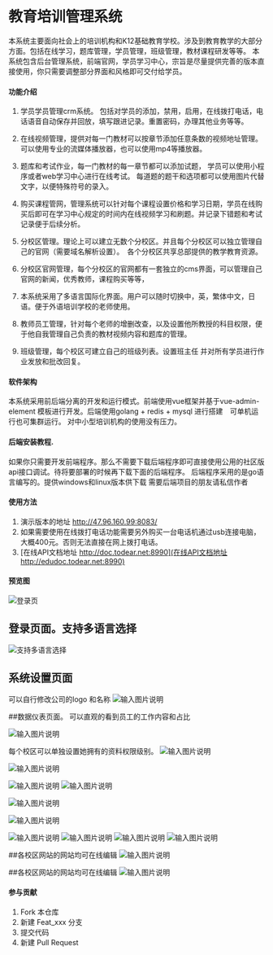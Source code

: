# 教育培训管理系统 
本系统主要面向社会上的培训机构和K12基础教育学校。涉及到教育教学的大部分方面。包括在线学习，题库管理，学员管理，班级管理，教材课程研发等等。
本系统包含后台管理系统，前端官网，学员学习中心，宗旨是尽量提供完善的版本直接使用，你只需要调整部分界面和风格即可交付给学员。
#### 功能介绍
1. 学员学员管理crm系统。 包括对学员的添加，禁用，启用，在线拨打电话，电话语音自动保存并回放，填写跟进记录。重置密码，办理其他业务等等。

2. 在线视频管理，提供对每一门教材可以按章节添加任意条数的视频地址管理。可以使用专业的流媒体播放器，也可以使用mp4等播放器。

3. 题库和考试作业，每一门教材的每一章节都可以添加试题， 学员可以使用小程序或者web学习中心进行在线考试。 每道题的题干和选项都可以使用图片代替文字，以便特殊符号的录入。

4. 购买课程管网，管理系统可以针对每个课程设置价格和学习日期，学员在线购买后即可在学习中心规定的时间内在线视频学习和刷题。并记录下错题和考试记录便于后续分析。

5. 分校区管理。理论上可以建立无数个分校区。并且每个分校区可以独立管理自己的官网（需要域名解析设置）。　各个分校区共享总部提供的教学教育资源。
6. 分校区官网管理，每个分校区的官网都有一套独立的cms界面，可以管理自己官网的新闻，优秀教师，课程购买等等，

7. 本系统采用了多语言国际化界面。用户可以随时切换中，英，繁体中文，日语。便于外语培训学校的老师使用。

8. 教师员工管理，针对每个老师的增删改查，以及设置他所教授的科目权限，便于他自我管理自己负责的教材视频内容和题库的管理。

9. 班级管理，每个校区可建立自己的班级列表。设置班主任 并对所有学员进行作业发放和批改回复。
 

#### 软件架构

本系统采用前后端分离的开发和运行模式。前端使用vue框架并基于vue-admin-element 模板进行开发。后端使用golang + redis + mysql 进行搭建　可单机运行也可集群运行。 对中小型培训机构的使用没有压力。　


#### 后端安装教程. 
如果你只需要开发前端程序。那么不需要下载后端程序即可直接使用公用的社区版api接口调试。待将要部署的时候再下载下面的后端程序。
后端程序采用的是go语言编写的。提供windows和linux版本供下载
需要后端项目的朋友请私信作者


#### 使用方法
1.  演示版本的地址  http://47.96.160.99:8083/ 
2.  如果需要使用在线拨打电话功能需要另外购买一台电话机通过usb连接电脑，大概400元。否则无法直接在网上拨打电话。
3.    [在线API文档地址 http://doc.todear.net:8990](在线API文档地址http://edudoc.todear.net:8990)

 #### 预览图
![登录页](build/1.png "登录页") 

## 登录页面。支持多语言选择

![支持多语言选择](build/2.png)
## 系统设置页面
可以自行修改公司的logo 和名称
 ![输入图片说明](build/3.png)

##数据仪表页面。
可以直观的看到员工的工作内容和占比

![输入图片说明](4.png)



每个校区可以单独设置她拥有的资料权限级别。
 ![输入图片说明](build/5.png)

![输入图片说明](build/6.png)

![输入图片说明](build/7.png)
![输入图片说明](build/8.png)




![输入图片说明](build/9.png)

![输入图片说明](build/10.png)

![输入图片说明](build/11.png)
![输入图片说明](build/12.png)
![输入图片说明](build/13.png)
![输入图片说明](build/14.png)

##各校区网站的网站均可在线编辑
![输入图片说明](build/21.png)

##各校区网站的网站均可在线编辑
![输入图片说明](build/22.png)
 
#### 参与贡献

1.  Fork 本仓库
2.  新建 Feat_xxx 分支
3.  提交代码
4. 新建 Pull Request

 